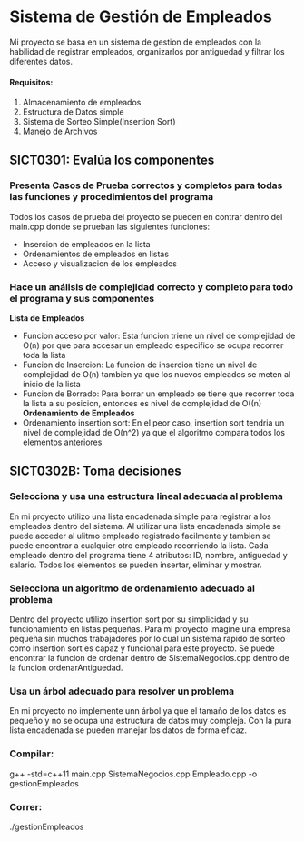 # Sistema de Gestión de Empleados
Mi proyecto se basa en un sistema de gestion de empleados con la habilidad de registrar empleados, organizarlos por antiguedad y filtrar los diferentes datos. 
#### Requisitos:
1. Almacenamiento de empleados
2. Estructura de Datos simple
3. Sistema de Sorteo Simple(Insertion Sort)
4. Manejo de Archivos

## SICT0301: Evalúa los componentes
### Presenta Casos de Prueba correctos y completos para todas las funciones y procedimientos del programa
Todos los casos de prueba del proyecto se pueden en contrar dentro del main.cpp donde se prueban las siguientes funciones: 
- Insercion de empleados en la lista
- Ordenamientos de empleados en listas
- Acceso y visualizacion de los empleados

### Hace un análisis de complejidad correcto y completo para todo el programa y sus componentes
**Lista de Empleados**
- Funcion acceso por valor: Esta funcion triene un nivel de complejidad de O(n) por que para accesar un empleado especifico se ocupa recorrer toda la lista
- Funcion de Insercion: La funcion de insercion tiene un nivel de complejidad de O(n) tambien ya que los nuevos empleados se meten al inicio de la lista
- Funcion de Borrado: Para borrar un empleado se tiene que recorrer toda la lista a su posicion, entonces es nivel de complejidad de O((n)
**Ordenamiento de Empleados**
- Ordenamiento insertion sort: En el peor caso, insertion sort tendria un nivel de complejidad de O(n^2) ya que el algoritmo compara todos los elementos anteriores

## SICT0302B: Toma decisiones
### Selecciona y usa una estructura lineal adecuada al problema
En mi proyecto utilizo una lista encadenada simple para registrar a los empleados dentro del sistema. Al utilizar una lista encadenada simple se puede acceder al ulitmo empleado registrado facilmente y tambien se puede encontrar a cualquier otro empleado recorriendo la lista. Cada empleado dentro del programa tiene 4 atributos: ID, nombre, antiguedad y salario. Todos los elementos se pueden insertar, eliminar y mostrar. 

### Selecciona un algoritmo de ordenamiento adecuado al problema
Dentro del proyecto utilizo insertion sort por su simplicidad y su funcionamiento en listas pequeñas. Para mi proyecto imagine una empresa pequeña sin muchos trabajadores por lo cual un sistema rapido de sorteo como insertion sort es capaz y funcional para este proyecto. Se puede encontrar la funcion de ordenar dentro de SistemaNegocios.cpp dentro de la funcion ordenarAntiguedad. 

### Usa un árbol adecuado para resolver un problema
En mi proyecto no implemente unn árbol ya que el tamaño de los datos es pequeño y no se ocupa una estructura de datos muy compleja. Con la pura lista encadenada se pueden manejar los datos de forma eficaz. 

### Compilar:
g++ -std=c++11 main.cpp SistemaNegocios.cpp Empleado.cpp -o gestionEmpleados
### Correr: 
./gestionEmpleados
